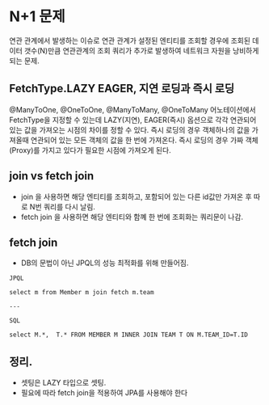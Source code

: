# N+1 문제

연관 관계에서 발생하는 이슈로 연관 관계가 설정된 엔티티를 조회할 경우에 조회된 데이터 갯수(N)만큼 연관관계의 조회 쿼리가 추가로 발생하여 네트워크 자원을 낭비하게 되는 문제.

## FetchType.LAZY EAGER, 지연 로딩과 즉시 로딩

@ManyToOne, @OneToOne, @ManyToMany, @OneToMany 어노테이션에서 FetchType을 지정할 수 있는데 LAZY(지연), EAGER(즉시) 옵션으로 각각 연관되어 있는 값을 가져오는 시점의 차이를 정할 수 있다.
즉시 로딩의 경우 객체하나의 값을 가져올때 연관되어 있는 모든 객체의 값을 한 번에 가져온다. 즉시 로딩의 경우 가짜 객체(Proxy)를 가지고 있다가 필요한 시점에 가져오게 된다.

## join vs fetch join

- join 을 사용하면 해당 엔티티를 조회하고, 포함되어 있는 다른 id값만 가져온 후 따로 N번 쿼리를 다시 날림.
- fetch join 을 사용하면 해당 엔티티와 함꼐 한 번에 조회화는 쿼리문이 나감.

## fetch join
- DB의 문법이 아닌 JPQL의 성능 최적화를 위해 만들어짐.
```
JPQL

select m from Member m join fetch m.team

---

SQL

select M.*,  T.* FROM MEMBER M INNER JOIN TEAM T ON M.TEAM_ID=T.ID
```
## 정리.
- 셋팅은 LAZY 타입으로 셋팅.
- 필요에 따라 fetch join을 적용하여 JPA를 사용해야 한다
